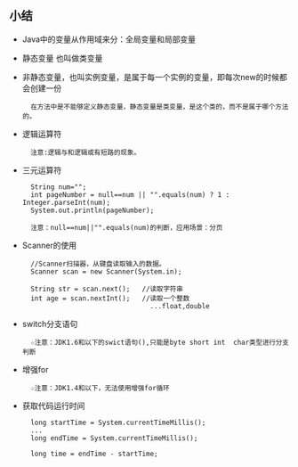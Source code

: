 ## 小结 

- Java中的变量从作用域来分：全局变量和局部变量
- 静态变量 也叫做类变量
- 非静态变量，也叫实例变量，是属于每一个实例的变量，即每次new的时候都会创建一份

        在方法中是不能够定义静态变量，静态变量是类变量，是这个类的，而不是属于哪个方法的。
        
- 逻辑运算符
 
        注意:逻辑与和逻辑或有短路的现象。
        
- 三元运算符

        String num="";
        int pageNumber = null==num || "".equals(num) ? 1 : Integer.parseInt(num);
        System.out.println(pageNumber);
        
        注意：null==num||"".equals(num)的判断，应用场景：分页
        
- Scanner的使用
        
        //Scanner扫描器，从键盘读取输入的数据。
        Scanner scan = new Scanner(System.in);
        
        String str = scan.next();   //读取字符串
        int age = scan.nextInt();   //读取一个整数
                                      ...float,double
                                      
- switch分支语句
    
        ☆注意：JDK1.6和以下的swict语句(),只能是byte short int  char类型进行分支判断
        
- 增强for
        
        ☆注意：JDK1.4和以下，无法使用增强for循环
        
- 获取代码运行时间

        long startTime = System.currentTimeMillis();
        ...
        long endTime = System.currentTimeMillis();
        
        long time = endTime - startTime;
